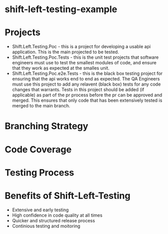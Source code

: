 # shift-left-testing-example

# Projects
* Shift.Left.Testing.Poc - this is a project for developing a usable api application. This is the main projected to be tested.
* Shift.Left.Testing.Poc.Tests - this is the unit test projects that software engineers must use to test the smallest modules of code, and ensure that they work as expected at the smalles unit.
* Shift.Left.Testing.Poc.e2e.Tests - this is the black box testing project for ensuring that the api works end to end as expected. The QA Engineers must use this project to add any relavent (black box) tests for any code changes that warrants. Tests in this project should be added (if applicable) as part of the pr process before the pr can be approved and merged. This ensures that only code that has been extensively tested is merged to the main branch.

# Branching Strategy

# Code Coverage

# Testing Process

# Benefits of Shift-Left-Testing
* Extensive and early testing
* High confidence in code quality at all times
* Quicker and structured release process
* Continious testing and moitoring

